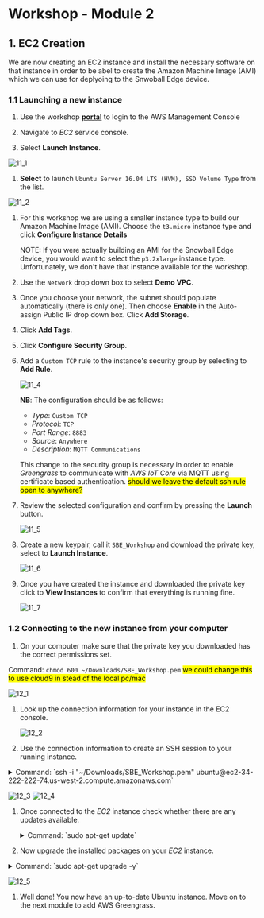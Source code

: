 # Workshop - Module 2

## 1. EC2 Creation

We are now creating an EC2 instance and install the necessary software on that instance in order to be abel to create the Amazon Machine Image (AMI) which we can use for deplyoing to the Snwoball Edge device.

### 1.1 Launching a new instance

1. Use the workshop [**portal**](https://portal.awsworkshop.io/) to login to the AWS Management Console

1. Navigate to *EC2* service console.

1. Select **Launch Instance**.

  ![11_1](../images/11_1.png)

1. **Select** to launch `Ubuntu Server 16.04 LTS (HVM), SSD Volume Type` from the list.

  ![11_2](../images/11_2.png)

1. For this workshop we are using a smaller instance type to build our Amazon Machine Image (AMI). Choose the `t3.micro` instance type and click **Configure Instance Details** 

   NOTE: If you were actually building an AMI for the Snowball Edge device, you would want to select the `p3.2xlarge` instance type. Unfortunately, we don't have that instance available for the workshop. 

1. Use the `Network` drop down box to select **Demo VPC**. 

1. Once you choose your network, the subnet should populate automatically (there is only one). Then choose **Enable** in the Auto-assign Public IP drop down box. Click **Add Storage**.

1. Click **Add Tags**.

1. Click **Configure Security Group**.

1. Add a `Custom TCP` rule to the instance's security group by selecting to **Add Rule**.

   ![11_4](../images/11_4.png)
   
   **NB**: The configuration should be as follows:

   * *Type*: `Custom TCP`
   * *Protocol*: `TCP`
   * *Port Range*: `8883`
   * *Source*: `Anywhere`
   * *Description*: `MQTT Communications`
   
   This change to the security group is necessary in order to enable *Greengrass* to communicate with *AWS IoT Core* via MQTT using certificate based authentication.
   <mark>should we leave the default ssh rule open to anywhere?</mark>

1. Review the selected configuration and confirm by pressing the **Launch** button.
	
	![11_5](../images/11_5.png)

1. Create a new keypair, call it `SBE_Workshop` and download the private key, select to **Launch Instance**.

   ![11_6](../images/11_6.png)

1. Once you have created the instance and downloaded the private key click to **View Instances** to confirm that everything is running fine.
	
	![11_7](../images/11_7.png)

### 1.2 Connecting to the new instance from your computer

1. On your computer make sure that the private key you downloaded has the correct permissions set.

  Command: `chmod 600 ~/Downloads/SBE_Workshop.pem` <mark>we could change this to use cloud9 in stead of the local pc/mac</mark>

  ![12_1](../images/12_1.png)

1. Look up the connection information for your instance in the EC2 console.
	
	![12_2](../images/12_2.png)
	
1. Use the connection information to create an SSH session to your running instance.

  <details>
  	<summary>Command: `ssh -i "~/Downloads/SBE_Workshop.pem" ubuntu@ec2-34-222-222-74.us-west-2.compute.amazonaws.com`</summary>

  	Output:
  	
  	The authenticity of host 'ec2-34-222-222-74.us-west-2.compute.amazonaws.com (34.222.222.74)' can't be established.
  	ECDSA key fingerprint is SHA256:JyJwNbtJYB4GPJCQHZCnxsdtKIv4cKM596uum8TFhBY.
  	Are you sure you want to continue connecting (yes/no)? yes
  	Warning: Permanently added 'ec2-34-222-222-74.us-west-2.compute.amazonaws.com,34.222.222.74' (ECDSA) to the list of known hosts.
  	Welcome to Ubuntu 16.04.5 LTS (GNU/Linux 4.4.0-1067-aws x86_64)
  	
  	 * Documentation:  https://help.ubuntu.com
  	 * Management:     https://landscape.canonical.com
  	 * Support:        https://ubuntu.com/advantage
  	
  	  Get cloud support with Ubuntu Advantage Cloud Guest:
  	    http://www.ubuntu.com/business/services/cloud
  	
  	0 packages can be updated.
  	0 updates are security updates.

  ​	
  ​	
  ​	The programs included with the Ubuntu system are free software;
  ​	the exact distribution terms for each program are described in the
  ​	individual files in /usr/share/doc/*/copyright.
  ​	
  	Ubuntu comes with ABSOLUTELY NO WARRANTY, to the extent permitted by
  	applicable law.
  	
  	To run a command as administrator (user "root"), use "sudo <command>".
  	See "man sudo_root" for details.
  </details>

  ![12_3](../images/12_3.png)
  ![12_4](../images/12_4.png)

1. Once connected to the *EC2* instance check whether there are any updates available.

	<details>
		<summary>Command: `sudo apt-get update`</summary>

		Output:
		
		Hit:1 http://us-west-2.ec2.archive.ubuntu.com/ubuntu xenial InRelease
		Get:2 http://us-west-2.ec2.archive.ubuntu.com/ubuntu xenial-updates InRelease [109 kB]
		Get:3 http://us-west-2.ec2.archive.ubuntu.com/ubuntu xenial-backports InRelease [107 kB]
		Get:4 http://us-west-2.ec2.archive.ubuntu.com/ubuntu xenial/main Sources [868 kB]
		Get:5 http://us-west-2.ec2.archive.ubuntu.com/ubuntu xenial/restricted Sources [4,808 B]
		Get:6 http://us-west-2.ec2.archive.ubuntu.com/ubuntu xenial/universe Sources [7,728 kB]
		Get:7 http://security.ubuntu.com/ubuntu xenial-security InRelease [107 kB]
		Get:8 http://us-west-2.ec2.archive.ubuntu.com/ubuntu xenial/multiverse Sources [179 kB]
		Get:9 http://us-west-2.ec2.archive.ubuntu.com/ubuntu xenial/universe amd64 Packages [7,532 kB]
		Get:10 http://us-west-2.ec2.archive.ubuntu.com/ubuntu xenial/universe Translation-en [4,354 kB]
		Get:11 http://security.ubuntu.com/ubuntu xenial-security/main Sources [136 kB]
		Get:12 http://us-west-2.ec2.archive.ubuntu.com/ubuntu xenial/multiverse amd64 Packages [144 kB]
		Get:13 http://us-west-2.ec2.archive.ubuntu.com/ubuntu xenial/multiverse Translation-en [106 kB]
		Get:14 http://us-west-2.ec2.archive.ubuntu.com/ubuntu xenial-updates/main Sources [323 kB]
		Get:15 http://us-west-2.ec2.archive.ubuntu.com/ubuntu xenial-updates/restricted Sources [2,528 B]
		Get:16 http://us-west-2.ec2.archive.ubuntu.com/ubuntu xenial-updates/universe Sources [225 kB]
		Get:17 http://us-west-2.ec2.archive.ubuntu.com/ubuntu xenial-updates/multiverse Sources [8,384 B]
		Get:18 http://us-west-2.ec2.archive.ubuntu.com/ubuntu xenial-updates/main amd64 Packages [869 kB]
		Get:19 http://us-west-2.ec2.archive.ubuntu.com/ubuntu xenial-updates/main Translation-en [353 kB]
		Get:20 http://us-west-2.ec2.archive.ubuntu.com/ubuntu xenial-updates/universe amd64 Packages [697 kB]
		Get:21 http://us-west-2.ec2.archive.ubuntu.com/ubuntu xenial-updates/universe Translation-en [282 kB]
		Get:22 http://us-west-2.ec2.archive.ubuntu.com/ubuntu xenial-updates/multiverse amd64 Packages [16.4 kB]
		Get:23 http://us-west-2.ec2.archive.ubuntu.com/ubuntu xenial-updates/multiverse Translation-en [8,344 B]
		Get:24 http://us-west-2.ec2.archive.ubuntu.com/ubuntu xenial-backports/main Sources [4,868 B]
		Get:25 http://us-west-2.ec2.archive.ubuntu.com/ubuntu xenial-backports/universe Sources [6,740 B]
		Get:26 http://us-west-2.ec2.archive.ubuntu.com/ubuntu xenial-backports/main amd64 Packages [7,304 B]
		Get:27 http://us-west-2.ec2.archive.ubuntu.com/ubuntu xenial-backports/main Translation-en [4,456 B]
		Get:28 http://us-west-2.ec2.archive.ubuntu.com/ubuntu xenial-backports/universe amd64 Packages [7,804 B]
		Get:29 http://us-west-2.ec2.archive.ubuntu.com/ubuntu xenial-backports/universe Translation-en [4,184 B]
		Get:30 http://security.ubuntu.com/ubuntu xenial-security/restricted Sources [2,116 B]
		Get:31 http://security.ubuntu.com/ubuntu xenial-security/universe Sources [78.8 kB]
		Get:32 http://security.ubuntu.com/ubuntu xenial-security/multiverse Sources [2,088 B]
		Get:33 http://security.ubuntu.com/ubuntu xenial-security/main amd64 Packages [573 kB]
		Get:34 http://security.ubuntu.com/ubuntu xenial-security/main Translation-en [240 kB]
		Get:35 http://security.ubuntu.com/ubuntu xenial-security/universe amd64 Packages [393 kB]
		Get:36 http://security.ubuntu.com/ubuntu xenial-security/universe Translation-en [151 kB]
		Get:37 http://security.ubuntu.com/ubuntu xenial-security/multiverse amd64 Packages [3,460 B]
		Get:38 http://security.ubuntu.com/ubuntu xenial-security/multiverse Translation-en [1,744 B]
		Fetched 25.6 MB in 4s (5,986 kB/s)
		Reading package lists... Done
	</details>

1. Now upgrade the installed packages on your *EC2* instance.

  <details>
  	<summary>Command: `sudo apt-get upgrade -y`</summary>

  	Output:
  	
  	Reading package lists... Done
  	Building dependency tree
  	Reading state information... Done
  	Calculating upgrade... Done
  	The following packages have been kept back:
  	  linux-aws linux-headers-aws linux-image-aws
  	The following packages will be upgraded:
  	  apparmor apt apt-transport-https apt-utils bind9-host
  	  cloud-initramfs-copymods cloud-initramfs-dyn-netconf curl dnsutils git
  	  git-man initramfs-tools initramfs-tools-bin initramfs-tools-core
  	  libapparmor-perl libapparmor1 libapt-inst2.0 libapt-pkg5.0 libbind9-140
  	  libcurl3-gnutls libdns-export162 libdns162 libglib2.0-0 libglib2.0-data
  	  libisc-export160 libisc160 libisccc140 libisccfg140 liblwres141
  	  libpam-systemd libsystemd0 libudev1 open-iscsi openssh-client openssh-server
  	  openssh-sftp-server overlayroot python3-requests python3-update-manager
  	  systemd systemd-sysv tzdata udev update-manager-core
  	44 upgraded, 0 newly installed, 0 to remove and 3 not upgraded.
  	Need to get 16.4 MB of archives.
  	After this operation, 24.6 kB of additional disk space will be used.
  	Get:1 http://us-west-2.ec2.archive.ubuntu.com/ubuntu xenial-updates/main amd64 libapt-pkg5.0 amd64 1.2.29 [707 kB]
  	Get:2 http://us-west-2.ec2.archive.ubuntu.com/ubuntu xenial-updates/main amd64 libapt-inst2.0 amd64 1.2.29 [55.5 kB]
  	Get:3 http://us-west-2.ec2.archive.ubuntu.com/ubuntu xenial-updates/main amd64 apt amd64 1.2.29 [1,041 kB]
  	Get:4 http://us-west-2.ec2.archive.ubuntu.com/ubuntu xenial-updates/main amd64 apt-utils amd64 1.2.29 [196 kB]
  	Get:5 http://us-west-2.ec2.archive.ubuntu.com/ubuntu xenial-updates/main amd64 libsystemd0 amd64 229-4ubuntu21.5 [204 kB]
  	Get:6 http://us-west-2.ec2.archive.ubuntu.com/ubuntu xenial-updates/main amd64 libpam-systemd amd64 229-4ubuntu21.5 [115 kB]
  	Get:7 http://us-west-2.ec2.archive.ubuntu.com/ubuntu xenial-updates/main amd64 systemd amd64 229-4ubuntu21.5 [3,635 kB]
  	Get:8 http://us-west-2.ec2.archive.ubuntu.com/ubuntu xenial-updates/main amd64 udev amd64 229-4ubuntu21.5 [993 kB]
  	Get:9 http://us-west-2.ec2.archive.ubuntu.com/ubuntu xenial-updates/main amd64 libudev1 amd64 229-4ubuntu21.5 [54.2 kB]
  	Get:10 http://us-west-2.ec2.archive.ubuntu.com/ubuntu xenial-updates/main amd64 initramfs-tools all 0.122ubuntu8.13 [8,936 B]
  	Get:11 http://us-west-2.ec2.archive.ubuntu.com/ubuntu xenial-updates/main amd64 initramfs-tools-core all 0.122ubuntu8.13 [44.7 kB]
  	Get:12 http://us-west-2.ec2.archive.ubuntu.com/ubuntu xenial-updates/main amd64 initramfs-tools-bin amd64 0.122ubuntu8.13 [9,742 B]
  	Get:13 http://us-west-2.ec2.archive.ubuntu.com/ubuntu xenial-updates/main amd64 systemd-sysv amd64 229-4ubuntu21.5 [11.7 kB]
  	Get:14 http://us-west-2.ec2.archive.ubuntu.com/ubuntu xenial-updates/main amd64 libapparmor1 amd64 2.10.95-0ubuntu2.10 [29.7 kB]
  	Get:15 http://us-west-2.ec2.archive.ubuntu.com/ubuntu xenial-updates/main amd64 libglib2.0-0 amd64 2.48.2-0ubuntu4.1 [1,120 kB]
  	Get:16 http://us-west-2.ec2.archive.ubuntu.com/ubuntu xenial-updates/main amd64 open-iscsi amd64 2.0.873+git0.3b4b4500-14ubuntu3.6 [334 kB]
  	Get:17 http://us-west-2.ec2.archive.ubuntu.com/ubuntu xenial-updates/main amd64 tzdata all 2018f-0ubuntu0.16.04 [166 kB]
  	Get:18 http://us-west-2.ec2.archive.ubuntu.com/ubuntu xenial-updates/main amd64 libisc-export160 amd64 1:9.10.3.dfsg.P4-8ubuntu1.11 [153 kB]
  	Get:19 http://us-west-2.ec2.archive.ubuntu.com/ubuntu xenial-updates/main amd64 libdns-export162 amd64 1:9.10.3.dfsg.P4-8ubuntu1.11 [667 kB]
  	Get:20 http://us-west-2.ec2.archive.ubuntu.com/ubuntu xenial-updates/main amd64 libapparmor-perl amd64 2.10.95-0ubuntu2.10 [31.6 kB]
  	Get:21 http://us-west-2.ec2.archive.ubuntu.com/ubuntu xenial-updates/main amd64 apparmor amd64 2.10.95-0ubuntu2.10 [451 kB]
  	Get:22 http://us-west-2.ec2.archive.ubuntu.com/ubuntu xenial-updates/main amd64 curl amd64 7.47.0-1ubuntu2.9 [138 kB]
  	Get:23 http://us-west-2.ec2.archive.ubuntu.com/ubuntu xenial-updates/main amd64 libcurl3-gnutls amd64 7.47.0-1ubuntu2.9 [184 kB]
  	Get:24 http://us-west-2.ec2.archive.ubuntu.com/ubuntu xenial-updates/main amd64 apt-transport-https amd64 1.2.29 [26.2 kB]
  	Get:25 http://us-west-2.ec2.archive.ubuntu.com/ubuntu xenial-updates/main amd64 bind9-host amd64 1:9.10.3.dfsg.P4-8ubuntu1.11 [38.4 kB]
  	Get:26 http://us-west-2.ec2.archive.ubuntu.com/ubuntu xenial-updates/main amd64 dnsutils amd64 1:9.10.3.dfsg.P4-8ubuntu1.11 [89.2 kB]
  	Get:27 http://us-west-2.ec2.archive.ubuntu.com/ubuntu xenial-updates/main amd64 libisc160 amd64 1:9.10.3.dfsg.P4-8ubuntu1.11 [215 kB]
  	Get:28 http://us-west-2.ec2.archive.ubuntu.com/ubuntu xenial-updates/main amd64 libdns162 amd64 1:9.10.3.dfsg.P4-8ubuntu1.11 [881 kB]
  	Get:29 http://us-west-2.ec2.archive.ubuntu.com/ubuntu xenial-updates/main amd64 libisccc140 amd64 1:9.10.3.dfsg.P4-8ubuntu1.11 [16.3 kB]
  	Get:30 http://us-west-2.ec2.archive.ubuntu.com/ubuntu xenial-updates/main amd64 libisccfg140 amd64 1:9.10.3.dfsg.P4-8ubuntu1.11 [40.4 kB]
  	Get:31 http://us-west-2.ec2.archive.ubuntu.com/ubuntu xenial-updates/main amd64 liblwres141 amd64 1:9.10.3.dfsg.P4-8ubuntu1.11 [33.7 kB]
  	Get:32 http://us-west-2.ec2.archive.ubuntu.com/ubuntu xenial-updates/main amd64 libbind9-140 amd64 1:9.10.3.dfsg.P4-8ubuntu1.11 [23.6 kB]
  	Get:33 http://us-west-2.ec2.archive.ubuntu.com/ubuntu xenial-updates/main amd64 libglib2.0-data all 2.48.2-0ubuntu4.1 [132 kB]
  	Get:34 http://us-west-2.ec2.archive.ubuntu.com/ubuntu xenial-updates/main amd64 openssh-sftp-server amd64 1:7.2p2-4ubuntu2.5 [38.6 kB]
  	Get:35 http://us-west-2.ec2.archive.ubuntu.com/ubuntu xenial-updates/main amd64 openssh-server amd64 1:7.2p2-4ubuntu2.5 [335 kB]
  	Get:36 http://us-west-2.ec2.archive.ubuntu.com/ubuntu xenial-updates/main amd64 openssh-client amd64 1:7.2p2-4ubuntu2.5 [588 kB]
  	Get:37 http://us-west-2.ec2.archive.ubuntu.com/ubuntu xenial-updates/main amd64 python3-update-manager all 1:16.04.14 [33.1 kB]
  	Get:38 http://us-west-2.ec2.archive.ubuntu.com/ubuntu xenial-updates/main amd64 update-manager-core all 1:16.04.14 [5,504 B]
  	Get:39 http://us-west-2.ec2.archive.ubuntu.com/ubuntu xenial-updates/main amd64 git-man all 1:2.7.4-0ubuntu1.5 [736 kB]
  	Get:40 http://us-west-2.ec2.archive.ubuntu.com/ubuntu xenial-updates/main amd64 git amd64 1:2.7.4-0ubuntu1.5 [2,714 kB]
  	Get:41 http://us-west-2.ec2.archive.ubuntu.com/ubuntu xenial-updates/main amd64 python3-requests all 2.9.1-3ubuntu0.1 [55.8 kB]
  	Get:42 http://us-west-2.ec2.archive.ubuntu.com/ubuntu xenial-updates/main amd64 cloud-initramfs-copymods all 0.27ubuntu1.6 [4,380 B]
  	Get:43 http://us-west-2.ec2.archive.ubuntu.com/ubuntu xenial-updates/main amd64 cloud-initramfs-dyn-netconf all 0.27ubuntu1.6 [6,892 B]
  	Get:44 http://us-west-2.ec2.archive.ubuntu.com/ubuntu xenial-updates/main amd64 overlayroot all 0.27ubuntu1.6 [15.7 kB]
  	Fetched 16.4 MB in 0s (41.4 MB/s)
  	Extracting templates from packages: 100%
  	Preconfiguring packages ...
  	(Reading database ... 51284 files and directories currently installed.)
  	Preparing to unpack .../libapt-pkg5.0_1.2.29_amd64.deb ...
  	Unpacking libapt-pkg5.0:amd64 (1.2.29) over (1.2.27) ...
  	Processing triggers for libc-bin (2.23-0ubuntu10) ...
  	Setting up libapt-pkg5.0:amd64 (1.2.29) ...
  	Processing triggers for libc-bin (2.23-0ubuntu10) ...
  	(Reading database ... 51284 files and directories currently installed.)
  	Preparing to unpack .../libapt-inst2.0_1.2.29_amd64.deb ...
  	Unpacking libapt-inst2.0:amd64 (1.2.29) over (1.2.27) ...
  	Preparing to unpack .../archives/apt_1.2.29_amd64.deb ...
  	Unpacking apt (1.2.29) over (1.2.27) ...
  	Processing triggers for libc-bin (2.23-0ubuntu10) ...
  	Processing triggers for man-db (2.7.5-1) ...
  	Setting up apt (1.2.29) ...
  	Installing new version of config file /etc/apt/apt.conf.d/01autoremove ...
  	Processing triggers for libc-bin (2.23-0ubuntu10) ...
  	(Reading database ... 51284 files and directories currently installed.)
  	Preparing to unpack .../apt-utils_1.2.29_amd64.deb ...
  	Unpacking apt-utils (1.2.29) over (1.2.27) ...
  	Preparing to unpack .../libsystemd0_229-4ubuntu21.5_amd64.deb ...
  	Unpacking libsystemd0:amd64 (229-4ubuntu21.5) over (229-4ubuntu21.4) ...
  	Processing triggers for man-db (2.7.5-1) ...
  	Processing triggers for libc-bin (2.23-0ubuntu10) ...
  	Setting up libsystemd0:amd64 (229-4ubuntu21.5) ...
  	Processing triggers for libc-bin (2.23-0ubuntu10) ...
  	(Reading database ... 51284 files and directories currently installed.)
  	Preparing to unpack .../libpam-systemd_229-4ubuntu21.5_amd64.deb ...
  	Unpacking libpam-systemd:amd64 (229-4ubuntu21.5) over (229-4ubuntu21.4) ...
  	Preparing to unpack .../systemd_229-4ubuntu21.5_amd64.deb ...
  	Unpacking systemd (229-4ubuntu21.5) over (229-4ubuntu21.4) ...
  	Processing triggers for man-db (2.7.5-1) ...
  	Processing triggers for dbus (1.10.6-1ubuntu3.3) ...
  	Processing triggers for ureadahead (0.100.0-19) ...
  	Setting up systemd (229-4ubuntu21.5) ...
  	addgroup: The group `systemd-journal' already exists as a system group. Exiting.
  	[/usr/lib/tmpfiles.d/var.conf:14] Duplicate line for path "/var/log", ignoring.
  	(Reading database ... 51284 files and directories currently installed.)
  	Preparing to unpack .../udev_229-4ubuntu21.5_amd64.deb ...
  	Unpacking udev (229-4ubuntu21.5) over (229-4ubuntu21.4) ...
  	Preparing to unpack .../libudev1_229-4ubuntu21.5_amd64.deb ...
  	Unpacking libudev1:amd64 (229-4ubuntu21.5) over (229-4ubuntu21.4) ...
  	Processing triggers for man-db (2.7.5-1) ...
  	Processing triggers for systemd (229-4ubuntu21.5) ...
  	Processing triggers for ureadahead (0.100.0-19) ...
  	Processing triggers for libc-bin (2.23-0ubuntu10) ...
  	Setting up libudev1:amd64 (229-4ubuntu21.5) ...
  	Processing triggers for libc-bin (2.23-0ubuntu10) ...
  	(Reading database ... 51284 files and directories currently installed.)
  	Preparing to unpack .../initramfs-tools_0.122ubuntu8.13_all.deb ...
  	Unpacking initramfs-tools (0.122ubuntu8.13) over (0.122ubuntu8.12) ...
  	Preparing to unpack .../initramfs-tools-core_0.122ubuntu8.13_all.deb ...
  	Unpacking initramfs-tools-core (0.122ubuntu8.13) over (0.122ubuntu8.12) ...
  	Preparing to unpack .../initramfs-tools-bin_0.122ubuntu8.13_amd64.deb ...
  	Unpacking initramfs-tools-bin (0.122ubuntu8.13) over (0.122ubuntu8.12) ...
  	Preparing to unpack .../systemd-sysv_229-4ubuntu21.5_amd64.deb ...
  	Unpacking systemd-sysv (229-4ubuntu21.5) over (229-4ubuntu21.4) ...
  	Processing triggers for man-db (2.7.5-1) ...
  	Setting up systemd-sysv (229-4ubuntu21.5) ...
  	(Reading database ... 51284 files and directories currently installed.)
  	Preparing to unpack .../libapparmor1_2.10.95-0ubuntu2.10_amd64.deb ...
  	Unpacking libapparmor1:amd64 (2.10.95-0ubuntu2.10) over (2.10.95-0ubuntu2.9) ...
  	Processing triggers for libc-bin (2.23-0ubuntu10) ...
  	Setting up libapparmor1:amd64 (2.10.95-0ubuntu2.10) ...
  	Processing triggers for libc-bin (2.23-0ubuntu10) ...
  	(Reading database ... 51284 files and directories currently installed.)
  	Preparing to unpack .../libglib2.0-0_2.48.2-0ubuntu4.1_amd64.deb ...
  	Unpacking libglib2.0-0:amd64 (2.48.2-0ubuntu4.1) over (2.48.2-0ubuntu4) ...
  	Preparing to unpack .../open-iscsi_2.0.873+git0.3b4b4500-14ubuntu3.6_amd64.deb ...
  	Unpacking open-iscsi (2.0.873+git0.3b4b4500-14ubuntu3.6) over (2.0.873+git0.3b4b4500-14ubuntu3.5) ...
  	Preparing to unpack .../tzdata_2018f-0ubuntu0.16.04_all.deb ...
  	Unpacking tzdata (2018f-0ubuntu0.16.04) over (2017c-0ubuntu0.16.04) ...
  	Preparing to unpack .../libisc-export160_1%3a9.10.3.dfsg.P4-8ubuntu1.11_amd64.deb ...
  	Unpacking libisc-export160 (1:9.10.3.dfsg.P4-8ubuntu1.11) over (1:9.10.3.dfsg.P4-8ubuntu1.10) ...
  	Preparing to unpack .../libdns-export162_1%3a9.10.3.dfsg.P4-8ubuntu1.11_amd64.deb ...
  	Unpacking libdns-export162 (1:9.10.3.dfsg.P4-8ubuntu1.11) over (1:9.10.3.dfsg.P4-8ubuntu1.10) ...
  	Preparing to unpack .../libapparmor-perl_2.10.95-0ubuntu2.10_amd64.deb ...
  	Unpacking libapparmor-perl (2.10.95-0ubuntu2.10) over (2.10.95-0ubuntu2.9) ...
  	Preparing to unpack .../apparmor_2.10.95-0ubuntu2.10_amd64.deb ...
  	Unpacking apparmor (2.10.95-0ubuntu2.10) over (2.10.95-0ubuntu2.9) ...
  	Preparing to unpack .../curl_7.47.0-1ubuntu2.9_amd64.deb ...
  	Unpacking curl (7.47.0-1ubuntu2.9) over (7.47.0-1ubuntu2.8) ...
  	Preparing to unpack .../libcurl3-gnutls_7.47.0-1ubuntu2.9_amd64.deb ...
  	Unpacking libcurl3-gnutls:amd64 (7.47.0-1ubuntu2.9) over (7.47.0-1ubuntu2.8) ...
  	Preparing to unpack .../apt-transport-https_1.2.29_amd64.deb ...
  	Unpacking apt-transport-https (1.2.29) over (1.2.27) ...
  	Preparing to unpack .../bind9-host_1%3a9.10.3.dfsg.P4-8ubuntu1.11_amd64.deb ...
  	Unpacking bind9-host (1:9.10.3.dfsg.P4-8ubuntu1.11) over (1:9.10.3.dfsg.P4-8ubuntu1.10) ...
  	Preparing to unpack .../dnsutils_1%3a9.10.3.dfsg.P4-8ubuntu1.11_amd64.deb ...
  	Unpacking dnsutils (1:9.10.3.dfsg.P4-8ubuntu1.11) over (1:9.10.3.dfsg.P4-8ubuntu1.10) ...
  	Preparing to unpack .../libisc160_1%3a9.10.3.dfsg.P4-8ubuntu1.11_amd64.deb ...
  	Unpacking libisc160:amd64 (1:9.10.3.dfsg.P4-8ubuntu1.11) over (1:9.10.3.dfsg.P4-8ubuntu1.10) ...
  	Preparing to unpack .../libdns162_1%3a9.10.3.dfsg.P4-8ubuntu1.11_amd64.deb ...
  	Unpacking libdns162:amd64 (1:9.10.3.dfsg.P4-8ubuntu1.11) over (1:9.10.3.dfsg.P4-8ubuntu1.10) ...
  	Preparing to unpack .../libisccc140_1%3a9.10.3.dfsg.P4-8ubuntu1.11_amd64.deb ...
  	Unpacking libisccc140:amd64 (1:9.10.3.dfsg.P4-8ubuntu1.11) over (1:9.10.3.dfsg.P4-8ubuntu1.10) ...
  	Preparing to unpack .../libisccfg140_1%3a9.10.3.dfsg.P4-8ubuntu1.11_amd64.deb ...
  	Unpacking libisccfg140:amd64 (1:9.10.3.dfsg.P4-8ubuntu1.11) over (1:9.10.3.dfsg.P4-8ubuntu1.10) ...
  	Preparing to unpack .../liblwres141_1%3a9.10.3.dfsg.P4-8ubuntu1.11_amd64.deb ...
  	Unpacking liblwres141:amd64 (1:9.10.3.dfsg.P4-8ubuntu1.11) over (1:9.10.3.dfsg.P4-8ubuntu1.10) ...
  	Preparing to unpack .../libbind9-140_1%3a9.10.3.dfsg.P4-8ubuntu1.11_amd64.deb ...
  	Unpacking libbind9-140:amd64 (1:9.10.3.dfsg.P4-8ubuntu1.11) over (1:9.10.3.dfsg.P4-8ubuntu1.10) ...
  	Preparing to unpack .../libglib2.0-data_2.48.2-0ubuntu4.1_all.deb ...
  	Unpacking libglib2.0-data (2.48.2-0ubuntu4.1) over (2.48.2-0ubuntu4) ...
  	Preparing to unpack .../openssh-sftp-server_1%3a7.2p2-4ubuntu2.5_amd64.deb ...
  	Unpacking openssh-sftp-server (1:7.2p2-4ubuntu2.5) over (1:7.2p2-4ubuntu2.4) ...
  	Preparing to unpack .../openssh-server_1%3a7.2p2-4ubuntu2.5_amd64.deb ...
  	Unpacking openssh-server (1:7.2p2-4ubuntu2.5) over (1:7.2p2-4ubuntu2.4) ...
  	Preparing to unpack .../openssh-client_1%3a7.2p2-4ubuntu2.5_amd64.deb ...
  	Unpacking openssh-client (1:7.2p2-4ubuntu2.5) over (1:7.2p2-4ubuntu2.4) ...
  	Preparing to unpack .../python3-update-manager_1%3a16.04.14_all.deb ...
  	Unpacking python3-update-manager (1:16.04.14) over (1:16.04.13) ...
  	Preparing to unpack .../update-manager-core_1%3a16.04.14_all.deb ...
  	Unpacking update-manager-core (1:16.04.14) over (1:16.04.13) ...
  	Preparing to unpack .../git-man_1%3a2.7.4-0ubuntu1.5_all.deb ...
  	Unpacking git-man (1:2.7.4-0ubuntu1.5) over (1:2.7.4-0ubuntu1.4) ...
  	Preparing to unpack .../git_1%3a2.7.4-0ubuntu1.5_amd64.deb ...
  	Unpacking git (1:2.7.4-0ubuntu1.5) over (1:2.7.4-0ubuntu1.4) ...
  	Preparing to unpack .../python3-requests_2.9.1-3ubuntu0.1_all.deb ...
  	Unpacking python3-requests (2.9.1-3ubuntu0.1) over (2.9.1-3) ...
  	Preparing to unpack .../cloud-initramfs-copymods_0.27ubuntu1.6_all.deb ...
  	Unpacking cloud-initramfs-copymods (0.27ubuntu1.6) over (0.27ubuntu1.5) ...
  	Preparing to unpack .../cloud-initramfs-dyn-netconf_0.27ubuntu1.6_all.deb ...
  	Unpacking cloud-initramfs-dyn-netconf (0.27ubuntu1.6) over (0.27ubuntu1.5) ...
  	Preparing to unpack .../overlayroot_0.27ubuntu1.6_all.deb ...
  	Unpacking overlayroot (0.27ubuntu1.6) over (0.27ubuntu1.5) ...
  	Processing triggers for libc-bin (2.23-0ubuntu10) ...
  	Processing triggers for systemd (229-4ubuntu21.5) ...
  	Processing triggers for ureadahead (0.100.0-19) ...
  	Processing triggers for man-db (2.7.5-1) ...
  	Processing triggers for ufw (0.35-0ubuntu2) ...
  	Setting up libapt-inst2.0:amd64 (1.2.29) ...
  	Setting up apt-utils (1.2.29) ...
  	Setting up libpam-systemd:amd64 (229-4ubuntu21.5) ...
  	Setting up udev (229-4ubuntu21.5) ...
  	addgroup: The group `input' already exists as a system group. Exiting.
  	update-initramfs: deferring update (trigger activated)
  	Setting up initramfs-tools-bin (0.122ubuntu8.13) ...
  	Setting up initramfs-tools-core (0.122ubuntu8.13) ...
  	Setting up initramfs-tools (0.122ubuntu8.13) ...
  	update-initramfs: deferring update (trigger activated)
  	Setting up libglib2.0-0:amd64 (2.48.2-0ubuntu4.1) ...
  	No schema files found: doing nothing.
  	Setting up open-iscsi (2.0.873+git0.3b4b4500-14ubuntu3.6) ...
  	Setting up tzdata (2018f-0ubuntu0.16.04) ...
  	
  	Current default time zone: 'Etc/UTC'
  	Local time is now:      Fri Oct 26 14:46:19 UTC 2018.
  	Universal Time is now:  Fri Oct 26 14:46:19 UTC 2018.
  	Run 'dpkg-reconfigure tzdata' if you wish to change it.
  	
  	Setting up libisc-export160 (1:9.10.3.dfsg.P4-8ubuntu1.11) ...
  	Setting up libdns-export162 (1:9.10.3.dfsg.P4-8ubuntu1.11) ...
  	Setting up libapparmor-perl (2.10.95-0ubuntu2.10) ...
  	Setting up apparmor (2.10.95-0ubuntu2.10) ...
  	Installing new version of config file /etc/apparmor.d/abstractions/private-files ...
  	Installing new version of config file /etc/apparmor.d/abstractions/private-files-strict ...
  	Installing new version of config file /etc/apparmor.d/abstractions/ubuntu-browsers.d/user-files ...
  	update-rc.d: warning: start and stop actions are no longer supported; falling back to defaults
  	Skipping profile in /etc/apparmor.d/disable: usr.sbin.rsyslogd
  	Setting up libcurl3-gnutls:amd64 (7.47.0-1ubuntu2.9) ...
  	Setting up curl (7.47.0-1ubuntu2.9) ...
  	Setting up apt-transport-https (1.2.29) ...
  	Setting up libisc160:amd64 (1:9.10.3.dfsg.P4-8ubuntu1.11) ...
  	Setting up libdns162:amd64 (1:9.10.3.dfsg.P4-8ubuntu1.11) ...
  	Setting up libisccc140:amd64 (1:9.10.3.dfsg.P4-8ubuntu1.11) ...
  	Setting up libisccfg140:amd64 (1:9.10.3.dfsg.P4-8ubuntu1.11) ...
  	Setting up libbind9-140:amd64 (1:9.10.3.dfsg.P4-8ubuntu1.11) ...
  	Setting up liblwres141:amd64 (1:9.10.3.dfsg.P4-8ubuntu1.11) ...
  	Setting up bind9-host (1:9.10.3.dfsg.P4-8ubuntu1.11) ...
  	Setting up dnsutils (1:9.10.3.dfsg.P4-8ubuntu1.11) ...
  	Setting up libglib2.0-data (2.48.2-0ubuntu4.1) ...
  	Setting up openssh-client (1:7.2p2-4ubuntu2.5) ...
  	Setting up openssh-sftp-server (1:7.2p2-4ubuntu2.5) ...
  	Setting up openssh-server (1:7.2p2-4ubuntu2.5) ...
  	Setting up python3-update-manager (1:16.04.14) ...
  	Setting up update-manager-core (1:16.04.14) ...
  	Setting up git-man (1:2.7.4-0ubuntu1.5) ...
  	Setting up git (1:2.7.4-0ubuntu1.5) ...
  	Setting up python3-requests (2.9.1-3ubuntu0.1) ...
  	Setting up cloud-initramfs-copymods (0.27ubuntu1.6) ...
  	Setting up cloud-initramfs-dyn-netconf (0.27ubuntu1.6) ...
  	Setting up overlayroot (0.27ubuntu1.6) ...
  	Processing triggers for libc-bin (2.23-0ubuntu10) ...
  	Processing triggers for initramfs-tools (0.122ubuntu8.13) ...
  	update-initramfs: Generating /boot/initrd.img-4.4.0-1067-aws
  	W: mdadm: /etc/mdadm/mdadm.conf defines no arrays.
  </details>

  ![12_5](../images/12_5.png)

1. Well done! You now have an up-to-date Ubuntu instance. Move on to the next module to add AWS Greengrass.

